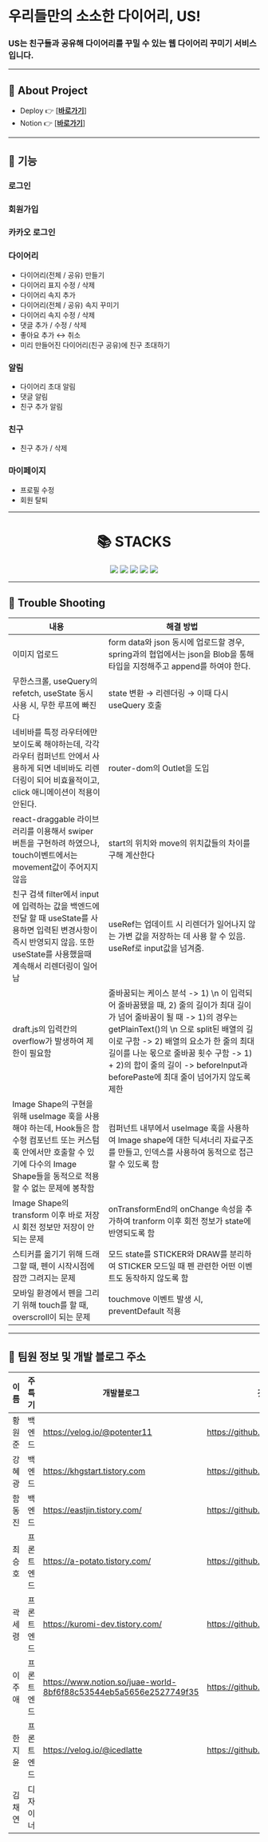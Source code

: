 # 우리들만의 소소한 다이어리, US!

### US는 친구들과 공유해 다이어리를 꾸밀 수 있는 웹 다이어리 꾸미기 서비스입니다.
---

## 📌 About Project

- Deploy 👉 [[__바로가기__]](https://us-diary.vercel.app/)
- Notion 👉 [[__바로가기__]](https://warp-subway-4cf.notion.site/US-266235af9f03470caa85e5d05073a795)

---

## 📌 기능
### 로그인
### 회원가입
### 카카오 로그인
### 다이어리
- 다이어리(전체 / 공유) 만들기
- 다이어리 표지 수정 / 삭제
- 다이어리 속지 추가
- 다이어리(전체 / 공유) 속지 꾸미기
- 다이어리 속지 수정 / 삭제
- 댓글 추가 / 수정 / 삭제
- 좋아요 추가 ↔️ 취소
- 미리 만들어진 다이어리(친구 공유)에 친구 초대하기

### 알림 
- 다이어리 초대 알림
- 댓글 알림
- 친구 추가 알림

### 친구
- 친구 추가 / 삭제

### 마이페이지
- 프로필 수정
- 회원 탈퇴

---

<div align=center><h1>📚 STACKS</h1></div>

<div align=center> 
<img src="https://img.shields.io/badge/react-61DAFB?style=for-the-badge&logo=react&logoColor=black"> 
<img src="https://img.shields.io/badge/redux-764ABC?style=for-the-badge&logo=redux&logoColor=white"> 
<img src="https://img.shields.io/badge/reactQuery-FF4154?style=for-the-badge&logo=reactQuery&logoColor=white">
<img src="https://img.shields.io/badge/reactRouter-CA4245?style=for-the-badge&logo=reactRouter&logoColor=white">
<img src="https://img.shields.io/badge/styledComponents-DB7093?style=for-the-badge&logo=styledComponents&logoColor=white">
</div>

---

## 📌 Trouble Shooting

| 내용                                            | 해결 방법                                                                                                                                                         |
| ----------------------------------------------- | ----------------------------------------------------------------------------------------------------------------------------------------------------------------- |
| 이미지 업로드 |  form data와 json 동시에 업로드할 경우, spring과의 협업에서는 json을 Blob을 통해 타입을 지정해주고 append를 하여야 한다.                                                                                                                                 |
| 무한스크롤, useQuery의 refetch, useState 동시 사용 시, 무한 루프에 빠진다                | state 변환 → 리렌더링 → 이때 다시 useQuery 호출                                                                                   |
| 네비바를 특정 라우터에만 보이도록 해야하는데, 각각 라우터 컴퍼넌트 안에서 사용하게 되면 네비바도 리렌더링이 되어 비효율적이고, click 애니메이션이 적용이 안된다.                   | router-dom의 Outlet을 도입 |
| react-draggable 라이브러리를 이용해서 swiper 버튼을 구현하려 하였으나, touch이벤트에서는 movement값이 주어지지 않음         |            start의 위치와 move의 위치값들의 차이를 구해 계산한다                                                 |
| 친구 검색 filter에서 input에 입력하는 값을 백엔드에 전달 할 때 useState를 사용하면 입력된 변경사항이 즉시 반영되지 않음. 또한 useState를 사용했을때 계속해서 리렌더링이 일어남                     | useRef는 업데이트 시 리렌더가 일어나지 않는 가변 값을 저장하는 데 사용 할 수 있음. useRef로 input값을 넘겨줌.                                 |
|      draft.js의 입력칸의 overflow가 발생하여 제한이 필요함       |    줄바꿈되는 케이스 분석 -> 1) \n 이 입력되어 줄바꿈됐을 때, 2) 줄의 길이가 최대 길이가 넘어 줄바꿈이 될 때 -> 1)의 경우는 getPlainText()의 \n 으로 split된 배열의 길이로 구함 -> 2) 배열의 요소가 한 줄의 최대길이를 나눈 몫으로 줄바꿈 횟수 구함 -> 1) + 2)의 합이 줄의 길이 -> beforeInput과 beforePaste에 최대 줄이 넘어가지 않도록 제한                            |
|    Image Shape의 구현을 위해 useImage 훅을 사용해야 하는데, Hook들은 함수형 컴포넌트 또는 커스텀 훅 안에서만 호출할 수 있기에 다수의 Image Shape들을 동적으로 적용할 수 없는 문제에 봉착함    |                 컴퍼넌트 내부에서 useImage 훅을 사용하여 Image shape에 대한 딕셔너리 자료구조를 만들고, 인덱스를 사용하여 동적으로 접근할 수 있도록 함           |
|    Image Shape의 transform 이후 바로 저장시 회전 정보만 저장이 안되는 문제       |              onTransformEnd의 onChange 속성을 추가하여 tranform 이후 회전 정보가 state에 반영되도록 함           |
|   스티커를 옮기기 위해 드래그할 때, 펜이 시작시점에 잠깐 그려지는 문제    |             모드 state를 STICKER와 DRAW를 분리하여 STICKER 모드일 때 펜 관련한 어떤 이벤트도 동작하지 않도록 함        |
|  모바일 환경에서 펜을 그리기 위해 touch를 할 때, overscroll이 되는 문제   |          touchmove 이벤트 발생 시, preventDefault 적용      |


---

## 📌 팀원 정보 및 개발 블로그 주소

| 이름 | 주특기 | 개발블로그 | 깃허브 |
| --- | --- | --- | --- |
| 황원준 |백엔드| https://velog.io/@potenter11 | https://github.com/1juuun |
| 강혜광 |백엔드| https://khgstart.tistory.com | https://github.com/kingaser |
| 함동진 |백엔드| https://eastjin.tistory.com/ | https://github.com/eastjin |
| 최승호 |프론트엔드| https://a-potato.tistory.com/ | https://github.com/boompeak |
| 곽세령 |프론트엔드| https://kuromi-dev.tistory.com/ | https://github.com/seryoungk |
| 이주애 |프론트엔드| https://www.notion.so/juae-world-8bf6f88c53544eb5a5656e2527749f35 | https://github.com/leejuae1020 |
| 한지윤 |프론트엔드| https://velog.io/@icedlatte | https://github.com/JellyKingdom |
| 김채연 |디자이너|  |
